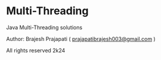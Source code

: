 # Multi-Threading
Java Multi-Threading solutions

Author: Brajesh Prajapati ( prajapatibrajesh003@gmail.com )

All rights reserved 2k24
